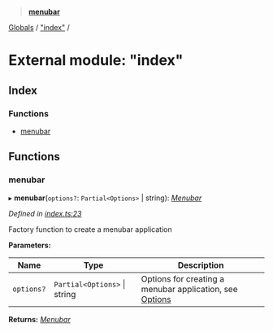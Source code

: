 > **[menubar](../README.md)**

[Globals](../globals.md) / ["index"](_index_.md) /

# External module: "index"

## Index

### Functions

* [menubar](_index_.md#menubar)

## Functions

###  menubar

▸ **menubar**(`options?`: `Partial<Options>` | string): *[Menubar](../classes/_menubar_.menubar.md)*

*Defined in [index.ts:23](https://github.com/maxogden/menubar/blob/fa4969a/src/index.ts#L23)*

Factory function to create a menubar application

**Parameters:**

Name | Type | Description |
------ | ------ | ------ |
`options?` | `Partial<Options>` \| string | Options for creating a menubar application, see [Options](../interfaces/_types_.options.md)  |

**Returns:** *[Menubar](../classes/_menubar_.menubar.md)*